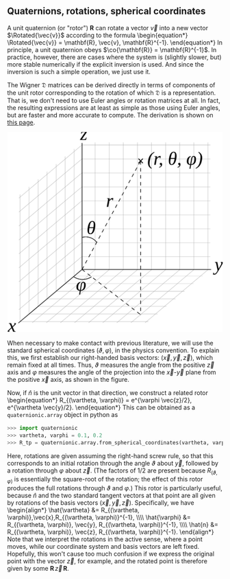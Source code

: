 ## Quaternions, rotations, spherical coordinates

A unit quaternion (or "rotor") $\mathbf{R}$ can rotate a vector
$\vec{v}$ into a new vector $\Rotated{\vec{v}}$ according to the
formula
\begin{equation*}
  \Rotated{\vec{v}} = \mathbf{R}\, \vec{v}\, \mathbf{R}^{-1}.
\end{equation*}
In principle, a unit quaternion obeys $\co{\mathbf{R}} =
\mathbf{R}^{-1}$.  In practice, however, there are cases where the
system is (slightly slower, but) more stable numerically if the
explicit inversion is used.  And since the inversion is such a simple
operation, we just use it.

The Wigner $\mathfrak{D}$ matrices can be derived directly in terms of
components of the unit rotor corresponding to the rotation of which
$\mathfrak{D}$ is a representation.  That is, we don't need to use
Euler angles or rotation matrices at all.  In fact, the resulting
expressions are at least as simple as those using Euler angles, but
are faster and more accurate to compute.  The derivation is shown on
[this page](WignerDMatrices.html).

![Spherical-coordinate system; By Andeggs, via Wikimedia Commons](images/3D_Spherical_Coords.svg)

When necessary to make contact with previous literature, we will use
the standard spherical coordinates $(\vartheta, \varphi)$, in the
physics convention.  To explain this, we first establish our
right-handed basis vectors: $(\vec{x}, \vec{y}, \vec{z})$, which
remain fixed at all times.  Thus, $\vartheta$ measures the angle from
the positive $\vec{z}$ axis and $\varphi$ measures the angle of the
projection into the $\vec{x}$-$\vec{y}$ plane from the positive
$\vec{x}$ axis, as shown in the figure.

Now, if $\hat{n}$ is the unit vector in that direction, we construct a
related rotor
\begin{equation*}
  R_{(\vartheta, \varphi)} = e^{\varphi \vec{z}/2}\, e^{\vartheta \vec{y}/2}.
\end{equation*}
This can be obtained as a `quaternionic.array` object in python as

```python
>>> import quaternionic
>>> vartheta, varphi = 0.1, 0.2
>>> R_tp = quaternionic.array.from_spherical_coordinates(vartheta, varphi)
```

Here, rotations are given assuming the right-hand screw rule, so that
this corresponds to an initial rotation through the angle $\vartheta$
about $\vec{y}$, followed by a rotation through $\varphi$ about
$\vec{z}$.  (The factors of $1/2$ are present because $R_{(\vartheta, \varphi)}$
is essentially the square-root of the rotation; the effect of this
rotor produces the full rotations through $\vartheta$ and $\varphi$.)
This rotor is particularly useful, because $\hat{n}$ and the two
standard tangent vectors at that point are all given by rotations of
the basis vectors $(\vec{x}, \vec{y}, \vec{z})$.  Specifically,
we have
\begin{align*}
  \hat{\vartheta} &= R_{(\vartheta, \varphi)}\,\vec{x}\,R_{(\vartheta, \varphi)}^{-1}, \\\\\\\\
  \hat{\varphi} &= R_{(\vartheta, \varphi)}\, \vec{y}\, R_{(\vartheta, \varphi)}^{-1}, \\\\\\\\
  \hat{n} &= R_{(\vartheta, \varphi)}\, \vec{z}\, R_{(\vartheta, \varphi)}^{-1}.
\end{align*}
Note that we interpret the rotations in the active sense, where a
point moves, while our coordinate system and basis vectors are left
fixed.  Hopefully, this won't cause too much confusion if we express
the original point with the vector $\vec{z}$, for example, and the
rotated point is therefore given by some $\mathbf{R}\, \vec{z}\,
\mathbf{R}$.
